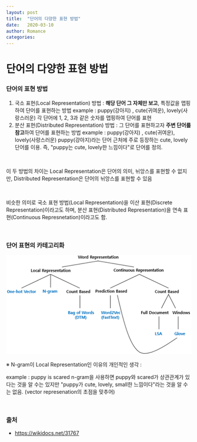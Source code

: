 ```yaml
---
layout: post
title:  "단어의 다양한 표현 방법"
date:   2020-03-10
author: Romance
categories: 
---
```

# 단어의 다양한 표현 방법

### 단어의 표현 방법

1. 국소 표현(Local Representation) 방법 : **해당 단어 그 자체만 보고**, 특정값을 맵핑하여 단어를 표현하는 방법
   example : puppy(강아지) , cute(귀여운), lovely(사랑스러운)
   각 단어에 1, 2, 3과 같은 숫자를 맵핑하여 단어를 표현
2. 분산 표현(Distributed Representation) 방법 : 그 단어를 표현하고자 **주변 단어를 참고**하여 단어를 표현하는 방법
   example : puppy(강아지) , cute(귀여운), lovely(사랑스러운)
   puppy(강아지)라는 단어 근처에 주로 등장하는 cute, lovely 단어를 이용. 즉, "puppy는 cute, lovely한 느낌이다"로 단어를 정의.

<br>

이 두 방법의 차이는 Local Representation은 단어의 의미, 뉘앙스를 표현할 수 없지만, Distributed Representation은 단어의 뉘앙스를 표현할 수 있음

<br>

비슷한 의미로 국소 표현 방법(Local Representation)을 이산 표현(Discrete Representation)이라고도 하며, 분산 표현(Distributed Representation)을 연속 표현(Continuous Represnetation)이라고도 함.

<br>

### 단어 표현의 카테고리화

<img src="/assets/image/wordrepresentation.png">

※ N-gram이 Local Representation인 이유의 개인적인 생각 : 

example : puppy is scared
n-gram을 사용하면 puppy와 scared가 상관관계가 있다는 것을 알 수는 있지만 "puppy가 cute, lovely, small한 느낌이다"라는 것을 알 수는 없음. (vector represenation의 초점을 맞추어)

<br>

### 출처

- https://wikidocs.net/31767

